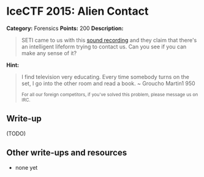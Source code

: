 # IceCTF 2015: Alien Contact

**Category:** Forensics
**Points:** 200
**Description:** 

> SETI came to us with this <a href='/problem-static/stage4/forensics/alien_contact/qYnSS1aJ5.wav'>sound recording</a> and they claim that there's an intelligent lifeform trying to contact us. Can you see if you can make any sense of it?

**Hint:**

> <p>I find television very educating. Every time somebody turns on the set, I go into the other room and read a book. ~ Groucho Martin1 950</p><p><small>For all our foreign competitors, if you've solved this problem, please message us on IRC.</small></p>

## Write-up

(TODO)

## Other write-ups and resources

* none yet

